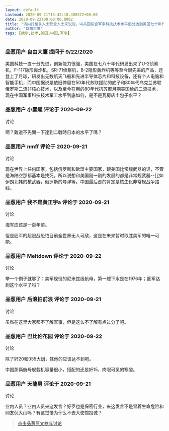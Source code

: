 ```yaml
---
layout: default
Lastmod: 2020-09-21T15:42:18.408372+00:00
date: 2020-09-22T00:00:00.000Z
title: "请内行相关人士职业人士来说说，中共国综合军事科技技术水平部分达到美国七十年代水平了吗？"
author: "自由大鷹"
tags: [姨学,技术,美国,中国,军事]
---
```



### 品葱用户 **自由大鷹** 提问于 9/22/2020
    
美国科技一直十分先进，创新能力很强，美国在七八十年代研发出来了U-2侦察机，F-117隐形轰炸机，SR-71侦察机，B-2隐形轰炸机等等至今很先进的产品，还登上了月球，研发出无数航天飞船和先进半导体芯片和科技设备，还有个人电脑和智能手机，而中国据说是依旧停留在50年代苏联援助的底子和80年代乌克兰苏联俄罗斯二流非核心技术，以及至今在用的80年代抗苏蜜月期美国给的二流技术，现在中国军事科技技术军工水平到底如何，是不是瓦房店土包子水平？
    
                

### 品葱用户 **小蠢逼** 评论于 2020-09-22
讨论

        
啊？難道不先問一下達到二戰時日本的水平了嗎？
        
                

### 品葱用户 **nmff** 评论于 2020-09-21
讨论

        
现在世界上任何国家，包括俄罗斯和欧盟主要国家，跟美国比常规武器的话，不管是海陆空那都基本是找死。所以说想和美国刚一刚的发展的都是非常规武器--比如伊朗北韩的核武器，俄罗斯的导弹等。中国最后走的肯定是核生化非常规战争路线。
        
                

### 品葱用户 **我不是黄正宇a** 评论于 2020-09-21
讨论

        
海军应该是一百年前。  
  
但是匪军的超限战恐怕目前全世界无人可敌，这是在未来暂时取胜美军的唯一可能。
        
                

### 品葱用户 **Meltdown** 评论于 2020-09-22
讨论

        
举一个例子就够了：美军现役的尼米兹级航母，第一艘下水是在1976年；匪军达到这个水平了吗？
        
                

### 品葱用户 **后浪拍前浪** 评论于 2020-09-21
讨论

        
虽然在这里大家都不了解军事，但是这么不了解有点过分了吧。
        
                

### 品葱用户 **巴比伦花园** 评论于 2020-09-22
讨论

        
除了奸20和055大蛆，其他的应该达不到吧。  
  
中国那俩航母舰载机容量很小，搭配的还是奸15，肉眼可见的寒酸。
        
                

### 品葱用户 **天龍男** 评论于 2020-09-21
讨论

        
业内人员？业内人员来这发言？好歹也是保密行业，来这发言不是冒着生命危险和网友侃大山吗？有这觉悟为什么不去大使馆投诚？
        
                





> [点击品葱原文参与讨论](https://pincong.rocks/question/31279)

